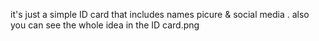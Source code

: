 it's just a simple ID card that includes names picure & social media .
also you can see the whole idea in the ID card.png
